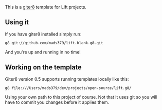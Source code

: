 This is a [giter8](http://github.com/n8han/giter8) template for Lift projects. 

## Using it

If you have giter8 installed simply run: 

    g8 git://github.com/mads379/lift-blank.g8.git

And you're up and running in no time!

## Working on the template

Giter8 version 0.5 supports running templates locally like this: 

    g8 file:///Users/mads379/dev/projects/open-source/lift.g8/

Using your own path to this project of course. Not that it uses git so 
you will have to commit you changes before it applies them. 
